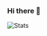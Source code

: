 ### Hi there 👋

![Stats](https://github-readme-stats.vercel.app/api?username=coswat&show_icons=true&count_private=true&theme=react)


